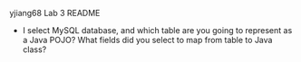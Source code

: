 yjiang68 Lab 3 README

<ul>
<li> 
I select MySQL database, and which table are you going to represent as a Java POJO?  
What fields did you select to map from table to Java class?
</li> 
</ul>